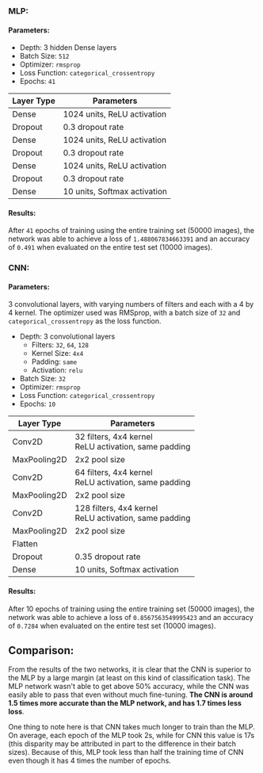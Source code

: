 ### MLP:
   #### Parameters:
   - Depth: 3 hidden Dense layers
   - Batch Size: `512`
   - Optimizer: `rmsprop`
   - Loss Function: `categorical_crossentropy`
   - Epochs: `41`

| Layer Type   | Parameters         |
| ------------ | ------------------ |
| Dense        | 1024 units, ReLU activation |
| Dropout      | 0.3 dropout rate   |
| Dense        | 1024 units, ReLU activation |
| Dropout      | 0.3 dropout rate   |
| Dense        | 1024 units, ReLU activation |
| Dropout      | 0.3 dropout rate   |
| Dense        | 10 units, Softmax activation |

   #### Results:
   After `41` epochs of training using the entire training set (50000 images), the network was able to achieve
   a loss of `1.488067834663391` and an accuracy of `0.491` when evaluated on the entire test set (10000 images).

### CNN:
   #### Parameters:
   3 convolutional layers, with varying numbers of filters and each with a 4 by 4 kernel. The optimizer used was RMSprop, with a batch size of `32` and `categorical_crossentropy` as the loss function.
   - Depth: 3 convolutional layers
      - Filters: `32`, `64`, `128`
      - Kernel Size: `4x4`
      - Padding: `same`
      - Activation: `relu`
   - Batch Size: `32`
   - Optimizer: `rmsprop`
   - Loss Function: `categorical_crossentropy`
   - Epochs: `10`

| Layer Type   | Parameters         |
| ------------ | ------------------ |
| Conv2D       | 32 filters, 4x4 kernel <br> ReLU activation, same padding |
| MaxPooling2D | 2x2 pool size      |
| Conv2D       | 64 filters, 4x4 kernel <br> ReLU activation, same padding |
| MaxPooling2D | 2x2 pool size      |
| Conv2D       | 128 filters, 4x4 kernel <br> ReLU activation, same padding |
| MaxPooling2D | 2x2 pool size      |
| Flatten      |                    |
| Dropout      | 0.35 dropout rate  |
| Dense        | 10 units, Softmax activation |

   #### Results:
   After 10 epochs of training using the entire training set (50000 images), the network was able to achieve
   a loss of `0.8567563549995423` and an accuracy of `0.7284` when evaluated on the entire test set (10000 images).

## Comparison:
   From the results of the two networks, it is clear that the CNN is superior to the MLP by a large margin (at least on this kind of classification task). The MLP network wasn't able to get above 50% accuracy, while the CNN was easily able to pass that even without much fine-tuning. __The CNN is around 1.5 times more accurate than the MLP network, and has 1.7 times less loss__.
   
   One thing to note here is that CNN takes much longer to train than the MLP. On average, each epoch of the MLP took 2s, while for CNN this value is 17s (this disparity may be attributed in part to the difference in their batch sizes). Because of this, MLP took less than half the training time of CNN even though it has 4 times the number of epochs.
